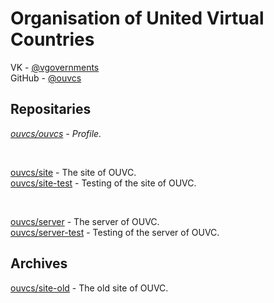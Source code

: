 # Organisation of United Virtual Countries

VK - [@vgovernments](https://vk.com/vgovernments)\
GitHub - [@ouvcs](https://github.com/ouvcs)

## Repositaries

*[ouvcs/ouvcs](https://github.com/ouvcs/ouvcs) - Profile.*

<br>

[ouvcs/site](https://github.com/ouvcs/site) - The site of OUVC. \
[ouvcs/site-test](https://github.com/ouvcs/site-test) - Testing of the site of OUVC.

<br>

[ouvcs/server](https://github.com/ouvcs/server) - The server of OUVC. \
[ouvcs/server-test](https://github.com/ouvcs/server-test) - Testing of the server of OUVC.

## Archives

[ouvcs/site-old](https://github.com/ouvcs/site-old) - The old site of OUVC.
